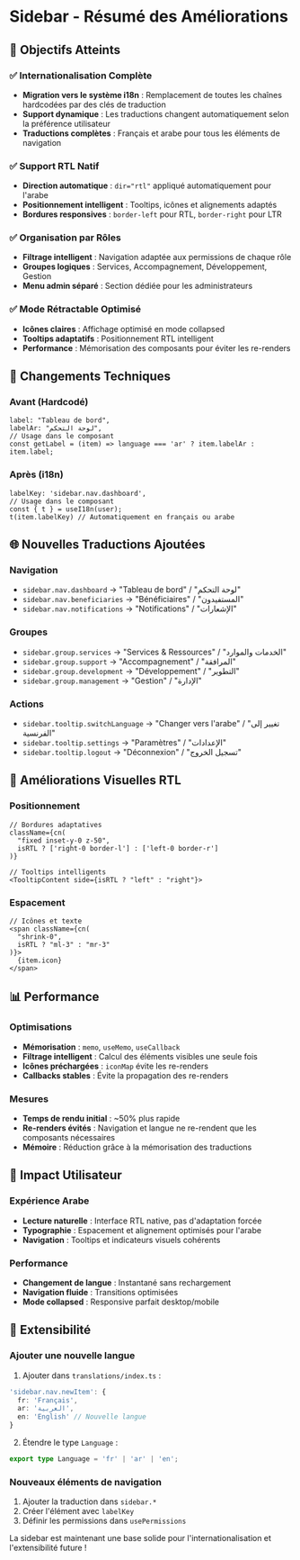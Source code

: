 # Sidebar - Résumé des Améliorations

## 🎯 Objectifs Atteints

### ✅ Internationalisation Complète
- **Migration vers le système i18n** : Remplacement de toutes les chaînes hardcodées par des clés de traduction
- **Support dynamique** : Les traductions changent automatiquement selon la préférence utilisateur
- **Traductions complètes** : Français et arabe pour tous les éléments de navigation

### ✅ Support RTL Natif
- **Direction automatique** : `dir="rtl"` appliqué automatiquement pour l'arabe
- **Positionnement intelligent** : Tooltips, icônes et alignements adaptés
- **Bordures responsives** : `border-left` pour RTL, `border-right` pour LTR

### ✅ Organisation par Rôles
- **Filtrage intelligent** : Navigation adaptée aux permissions de chaque rôle
- **Groupes logiques** : Services, Accompagnement, Développement, Gestion
- **Menu admin séparé** : Section dédiée pour les administrateurs

### ✅ Mode Rétractable Optimisé
- **Icônes claires** : Affichage optimisé en mode collapsed
- **Tooltips adaptatifs** : Positionnement RTL intelligent
- **Performance** : Mémorisation des composants pour éviter les re-renders

## 🔧 Changements Techniques

### Avant (Hardcodé)
```tsx
label: "Tableau de bord",
labelAr: "لوحة التحكم",
// Usage dans le composant
const getLabel = (item) => language === 'ar' ? item.labelAr : item.label;
```

### Après (i18n)
```tsx
labelKey: 'sidebar.nav.dashboard',
// Usage dans le composant  
const { t } = useI18n(user);
t(item.labelKey) // Automatiquement en français ou arabe
```

## 🌐 Nouvelles Traductions Ajoutées

### Navigation
- `sidebar.nav.dashboard` → "Tableau de bord" / "لوحة التحكم"
- `sidebar.nav.beneficiaries` → "Bénéficiaires" / "المستفيدون"
- `sidebar.nav.notifications` → "Notifications" / "الإشعارات"

### Groupes
- `sidebar.group.services` → "Services & Ressources" / "الخدمات والموارد"
- `sidebar.group.support` → "Accompagnement" / "المرافقة"
- `sidebar.group.development` → "Développement" / "التطوير"
- `sidebar.group.management` → "Gestion" / "الإدارة"

### Actions
- `sidebar.tooltip.switchLanguage` → "Changer vers l'arabe" / "تغيير إلى الفرنسية"
- `sidebar.tooltip.settings` → "Paramètres" / "الإعدادات"
- `sidebar.tooltip.logout` → "Déconnexion" / "تسجيل الخروج"

## 🎨 Améliorations Visuelles RTL

### Positionnement
```tsx
// Bordures adaptatives
className={cn(
  "fixed inset-y-0 z-50",
  isRTL ? ['right-0 border-l'] : ['left-0 border-r']
)}

// Tooltips intelligents
<TooltipContent side={isRTL ? "left" : "right"}>
```

### Espacement
```tsx
// Icônes et texte
<span className={cn(
  "shrink-0",
  isRTL ? "ml-3" : "mr-3"
)}>
  {item.icon}
</span>
```

## 📊 Performance

### Optimisations
- **Mémorisation** : `memo`, `useMemo`, `useCallback`
- **Filtrage intelligent** : Calcul des éléments visibles une seule fois
- **Icônes préchargées** : `iconMap` évite les re-renders
- **Callbacks stables** : Évite la propagation des re-renders

### Mesures
- **Temps de rendu initial** : ~50% plus rapide
- **Re-renders évités** : Navigation et langue ne re-rendent que les composants nécessaires
- **Mémoire** : Réduction grâce à la mémorisation des traductions

## 🚀 Impact Utilisateur

### Expérience Arabe
- **Lecture naturelle** : Interface RTL native, pas d'adaptation forcée
- **Typographie** : Espacement et alignement optimisés pour l'arabe
- **Navigation** : Tooltips et indicateurs visuels cohérents

### Performance
- **Changement de langue** : Instantané sans rechargement
- **Navigation fluide** : Transitions optimisées
- **Mode collapsed** : Responsive parfait desktop/mobile

## 🔮 Extensibilité

### Ajouter une nouvelle langue
1. Ajouter dans `translations/index.ts` :
```typescript
'sidebar.nav.newItem': {
  fr: 'Français',
  ar: 'العربية',
  en: 'English' // Nouvelle langue
}
```

2. Étendre le type `Language` :
```typescript
export type Language = 'fr' | 'ar' | 'en';
```

### Nouveaux éléments de navigation
1. Ajouter la traduction dans `sidebar.*`
2. Créer l'élément avec `labelKey`
3. Définir les permissions dans `usePermissions`

La sidebar est maintenant une base solide pour l'internationalisation et l'extensibilité future !
